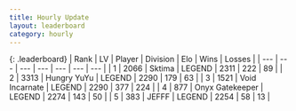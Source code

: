 ```yaml
---
title: Hourly Update
layout: leaderboard
category: hourly
---
```


{: .leaderboard}
| Rank | LV | Player | Division | Elo | Wins | Losses |
| --- | --- | --- | --- | --- | --- | --- |
| <span data-change="0">1</span> | 2066 | <span title="ID: 353063">Sktima</span> | LEGEND | <span data-change="0">2311</span> | <span data-change="0">222</span> | <span data-change="0">89</span> |
| <span data-change="0">2</span> | 3313 | <span title="ID: 164871">Hungry YuYu</span> | LEGEND | <span data-change="0">2290</span> | <span data-change="0">179</span> | <span data-change="0">63</span> |
| <span data-change="0">3</span> | 1521 | <span title="ID: 366840">Void Incarnate</span> | LEGEND | <span data-change="0">2290</span> | <span data-change="0">377</span> | <span data-change="0">224</span> |
| <span data-change="0">4</span> | 877 | <span title="ID: 402846">Onyx Gatekeeper</span> | LEGEND | <span data-change="-3">2274</span> | <span data-change="1">143</span> | <span data-change="1">50</span> |
| <span data-change="0">5</span> | 383 | <span title="ID: 488585">JEFFF</span> | LEGEND | <span data-change="0">2254</span> | <span data-change="0">58</span> | <span data-change="0">13</span> |